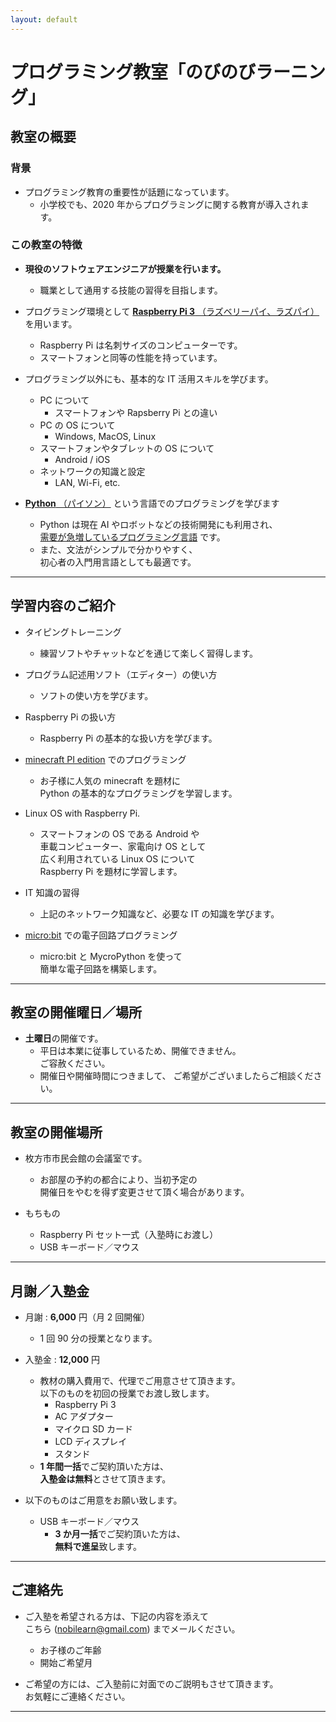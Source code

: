 ```yaml
---
layout: default
---
```


# プログラミング教室「のびのびラーニング」

## 教室の概要

### 背景

* プログラミング教育の重要性が話題になっています。
	* 小学校でも、2020 年からプログラミングに関する教育が導入されます。

### この教室の特徴

* **現役のソフトウェアエンジニアが授業を行います。**
	* 職業として通用する技能の習得を目指します。

* プログラミング環境として [**Raspberry Pi 3** （ラズベリーパイ、ラズパイ）](https://www.raspberrypi.org/) を用います。
	* Raspberry Pi は名刺サイズのコンピューターです。
	* スマートフォンと同等の性能を持っています。

* プログラミング以外にも、基本的な IT 活用スキルを学びます。
	* PC について
		* スマートフォンや Rapsberry Pi との違い
	* PC の OS について
		* Windows, MacOS, Linux
	* スマートフォンやタブレットの OS について
		* Android / iOS
	* ネットワークの知識と設定
		* LAN, Wi-Fi, etc.

* [**Python** （パイソン）](https://www.python.jp/) という言語でのプログラミングを学びます
	* Python は現在 AI やロボットなどの技術開発にも利用され、  
	[需要が急増しているプログラミング言語](https://news.mynavi.jp/article/20190121-758655/) です。
	* また、文法がシンプルで分かりやすく、  
	初心者の入門用言語としても最適です。

---

## 学習内容のご紹介

* タイピングトレーニング
	* 練習ソフトやチャットなどを通じて楽しく習得します。

* プログラム記述用ソフト（エディター）の使い方
	* ソフトの使い方を学びます。

* Raspberry Pi の扱い方
	* Raspberry Pi の基本的な扱い方を学びます。

* [minecraft PI edition](https://projects.raspberrypi.org/en/projects/getting-started-with-minecraft-pi/5) でのプログラミング
	* お子様に人気の minecraft を題材に  
	Python の基本的なプログラミングを学習します。

* Linux OS with Raspberry Pi.
	* スマートフォンの OS である Android や  
	車載コンピューター、家電向け OS として  
	広く利用されている Linux OS について  
	Raspberry Pi を題材に学習します。

* IT 知識の習得
	* 上記のネットワーク知識など、必要な IT の知識を学びます。

* [micro:bit](https://microbit.org/ja/) での電子回路プログラミング
	* micro:bit と MycroPython を使って  
	簡単な電子回路を構築します。

---

## 教室の開催曜日／場所

* **土曜日**の開催です。
	* 平日は本業に従事しているため、開催できません。  
	ご容赦ください。
	* 開催日や開催時間につきまして、
	ご希望がございましたらご相談ください。

---

## 教室の開催場所

* 枚方市市民会館の会議室です。
	* お部屋の予約の都合により、当初予定の  
	開催日をやむを得ず変更させて頂く場合があります。

* もちもの
	* Raspberry Pi セット一式（入塾時にお渡し）
	* USB キーボード／マウス

---

## 月謝／入塾金

* 月謝 : **6,000** 円（月 2 回開催）
	* 1 回 90 分の授業となります。

* 入塾金 : **12,000** 円
	* 教材の購入費用で、代理でご用意させて頂きます。  
	以下のものを初回の授業でお渡し致します。
		* Raspberry Pi 3
		* AC アダプター
		* マイクロ SD カード
		* LCD ディスプレイ
		* スタンド
	* **1 年間一括**でご契約頂いた方は、  
	**入塾金は無料**とさせて頂きます。

* 以下のものはご用意をお願い致します。
	* USB キーボード／マウス
		* **3 か月一括**でご契約頂いた方は、  
		**無料で進呈**致します。

---

## ご連絡先

* ご入塾を希望される方は、下記の内容を添えて  
こちら (nobilearn@gmail.com) までメールください。
	* お子様のご年齢
	* 開始ご希望月

* ご希望の方には、ご入塾前に対面でのご説明もさせて頂きます。  
お気軽にご連絡ください。

---
